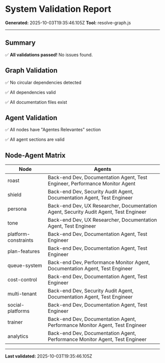 # System Validation Report

**Generated:** 2025-10-03T19:35:46.105Z
**Tool:** resolve-graph.js

---

## Summary

✅ **All validations passed!** No issues found.

## Graph Validation

✅ No circular dependencies detected

✅ All dependencies valid

✅ All documentation files exist

## Agent Validation

✅ All nodes have "Agentes Relevantes" section

✅ All agent sections are valid

## Node-Agent Matrix

| Node | Agents |
|------|--------|
| roast | Back-end Dev, Documentation Agent, Test Engineer, Performance Monitor Agent |
| shield | Back-end Dev, Security Audit Agent, Documentation Agent, Test Engineer |
| persona | Back-end Dev, UX Researcher, Documentation Agent, Security Audit Agent, Test Engineer |
| tone | Back-end Dev, UX Researcher, Documentation Agent, Test Engineer |
| platform-constraints | Back-end Dev, Documentation Agent, Test Engineer |
| plan-features | Back-end Dev, Documentation Agent, Test Engineer |
| queue-system | Back-end Dev, Performance Monitor Agent, Documentation Agent, Test Engineer |
| cost-control | Back-end Dev, Documentation Agent, Test Engineer |
| multi-tenant | Back-end Dev, Security Audit Agent, Documentation Agent, Test Engineer |
| social-platforms | Back-end Dev, Documentation Agent, Test Engineer |
| trainer | Back-end Dev, Documentation Agent, Performance Monitor Agent, Test Engineer |
| analytics | Back-end Dev, Documentation Agent, Performance Monitor Agent, Test Engineer |

---

**Last validated:** 2025-10-03T19:35:46.105Z
